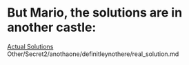# But Mario, the solutions are in another castle:

[Actual Solutions](../../../Secret2/anothaone/definitelynothere/real_solution.md)
Other/Secret2/anothaone/definitleynothere/real_solution.md